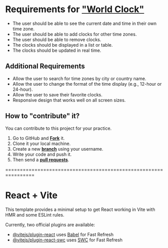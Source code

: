 # Requirements for ["World Clock"](https://youtu.be/u9k1wKqb_o0?si=YpzOY5BYJjUP4YA0&t=8521)

- The user should be able to see the current date and time in their own time zone.
- The user should be able to add clocks for other time zones.
- The user should be able to remove clocks.
- The clocks should be displayed in a list or table.
- The clocks should be updated in real time.

## Additional Requirements

- Allow the user to search for time zones by city or country name.
- Allow the user to change the format of the time display (e.g., 12-hour or 24-hour).
- Allow the user to save their favorite clocks.
- Responsive design that works well on all screen sizes.

## How to "contribute" it?

You can contribute to this project for your practice.

1. Go to GitHub and [**Fork**](https://docs.github.com/en/get-started/quickstart/fork-a-repo) it.
2. Clone it your local machine.
3. Create a new [**branch**](https://github.com/Kunena/Kunena-Forum/wiki/Create-a-new-branch-with-git-and-manage-branches) using your username.
4. Write your code and push it.
5. Then send a [**pull requests**](https://docs.github.com/en/pull-requests/collaborating-with-pull-requests/proposing-changes-to-your-work-with-pull-requests/creating-a-pull-request).

================================================================

# React + Vite

This template provides a minimal setup to get React working in Vite with HMR and some ESLint rules.

Currently, two official plugins are available:

- [@vitejs/plugin-react](https://github.com/vitejs/vite-plugin-react/blob/main/packages/plugin-react/README.md) uses [Babel](https://babeljs.io/) for Fast Refresh
- [@vitejs/plugin-react-swc](https://github.com/vitejs/vite-plugin-react-swc) uses [SWC](https://swc.rs/) for Fast Refresh
